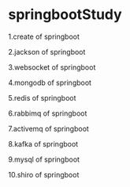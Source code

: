# springbootStudy
1.create of springboot

2.jackson of springboot

3.websocket of springboot

4.mongodb of springboot 

5.redis of springboot

6.rabbimq of springboot

7.activemq of springboot

8.kafka of springboot

9.mysql of springboot

10.shiro of springboot
